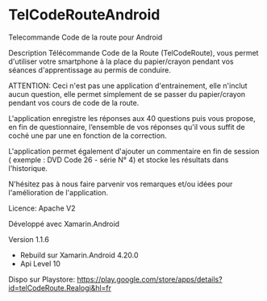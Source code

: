 TelCodeRouteAndroid
===================

 Telecommande Code de la route pour Android


Description
Télécommande Code de la Route (TelCodeRoute), vous permet d'utiliser votre smartphone à la place du papier/crayon pendant vos séances d'apprentissage au permis de conduire.


ATTENTION: Ceci n'est pas une application d'entrainement, elle n'inclut aucun question, elle permet simplement de se passer du papier/crayon pendant vos cours de code de la route.


L'application enregistre les réponses aux 40 questions puis vous propose, en fin de questionnaire, l’ensemble de vos réponses qu'il vous suffit de coché une par une en fonction de la correction.

L'application permet également d'ajouter un commentaire en fin de session ( exemple : DVD Code 26 - série N° 4) et stocke les résultats dans l'historique.

N'hésitez pas à nous faire parvenir vos remarques et/ou idées pour l'amélioration de l'application.



Licence: Apache V2


Développé avec Xamarin.Android

Version 1.1.6
- Rebuild sur Xamarin.Android 4.20.0
- Api Level 10


Dispo sur Playstore: https://play.google.com/store/apps/details?id=telCodeRoute.Realogi&hl=fr
